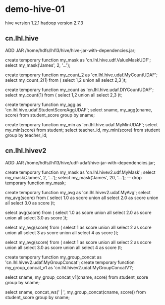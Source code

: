 # demo-hive-01

hive version 1.2.1
hadoop version 2.7.3

## cn.lhl.hive

ADD JAR /home/hdfs/lhl13/hive/hive-jar-with-dependencies.jar;

create temporary function my_mask as 'cn.lhl.hive.udf.ValueMaskUDF';
select my_mask('James', 2, '...');

create temporary function my_count_2 as 'cn.lhl.hive.udaf.MyCountUDAF';
select my_count_2(1) from 
(
select 1,2 
union all 
select 2,3 
)t;

create temporary function my_count as 'cn.lhl.hive.udaf.DIYCountUDAF';
select my_count(1) from 
(
select 1,2 
union all 
select 2,3 
)t;

create temporary function my_agg as 'cn.lhl.hive.udaf.StudentScoreAggUDAF';
select sname, 
my_agg(cname, score) 
from student_score 
group by sname;

create temporary function my_min as 'cn.lhl.hive.udaf.MyMinUDAF';
select my_min(score) from student;
select teacher_id, my_min(score) 
from student 
group by teacher_id;

## cn.lhl.hivev2
ADD JAR /home/hdfs/lhl13/hive/udf-udaf/hive-jar-with-dependencies.jar;

create temporary function my_mask as 'cn.lhl.hivev2.udf.MyMask';
select my_mask('James', 2, '...');
select my_mask('James', 20, '...');
-- drop temporary function my_mask;

create temporary function my_avg as 'cn.lhl.hivev2.udaf.MyAvg';
select my_avg(score) from 
(
select 1.0 as score 
union all 
select 2.0 as score 
union all 
select 3.0 as score 
)t;

select avg(score) from 
(
select 1.0 as score 
union all 
select 2.0 as score 
union all 
select 3.0 as score 
)t;

select my_avg(score) from 
(
select 1 as score 
union all 
select 2 as score 
union all 
select 3 as score 
union all 
select 4 as score 
)t;

select my_avg(score) from 
(
select 1 as score 
union all 
select 2 as score 
union all 
select 3.0 as score 
union all 
select 4 as score 
)t;

create temporary function my_group_concat as 'cn.lhl.hivev2.udaf.MyGroupConcat';
create temporary function my_group_concat_v1 as 'cn.lhl.hivev2.udaf.MyGroupConcatV1';

select sname, my_group_concat_v1(cname, score) 
from student_score 
group by sname;

select sname, concat_ws(' | ', my_group_concat(cname, score)) 
from student_score 
group by sname;
